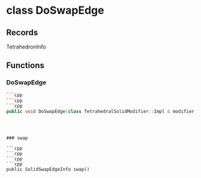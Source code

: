 # class DoSwapEdge


## Records

TetrahedronInfo



## Functions

### DoSwapEdge

```cpp
```cpp
```cpp
```cpp
public void DoSwapEdge(class TetrahedralSolidModifier::Impl & modifier, const PolyhedronFacetEdge & edge, index_t apex)
```
```
```
```


### swap

```cpp
```cpp
```cpp
```cpp
public SolidSwapEdgeInfo swap()
```
```
```
```




